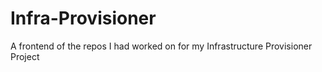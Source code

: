 # Infra-Provisioner
A frontend of the repos I had worked on for my Infrastructure Provisioner Project
